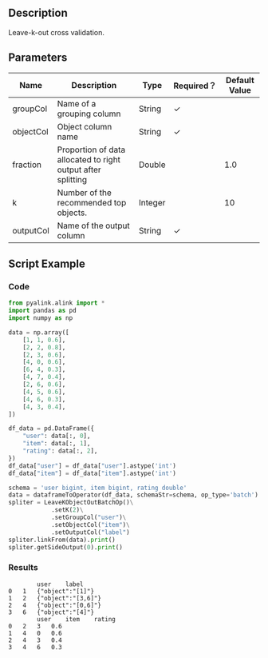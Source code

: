 ## Description
Leave-k-out cross validation.

## Parameters
| Name | Description | Type | Required？ | Default Value |
| --- | --- | --- | --- | --- |
| groupCol | Name of a grouping column | String | ✓ |  |
| objectCol | Object column name | String | ✓ |  |
| fraction | Proportion of data allocated to right output after splitting | Double |  | 1.0 |
| k | Number of the recommended top objects. | Integer |  | 10 |
| outputCol | Name of the output column | String | ✓ |  |

## Script Example
### Code

```python
from pyalink.alink import *
import pandas as pd
import numpy as np

data = np.array([
    [1, 1, 0.6],
    [2, 2, 0.8],
    [2, 3, 0.6],
    [4, 0, 0.6],
    [6, 4, 0.3],
    [4, 7, 0.4],
    [2, 6, 0.6],
    [4, 5, 0.6],
    [4, 6, 0.3],
    [4, 3, 0.4],
])

df_data = pd.DataFrame({
    "user": data[:, 0],
    "item": data[:, 1],
    "rating": data[:, 2],
})
df_data["user"] = df_data["user"].astype('int')
df_data["item"] = df_data["item"].astype('int')

schema = 'user bigint, item bigint, rating double'
data = dataframeToOperator(df_data, schemaStr=schema, op_type='batch')
spliter = LeaveKObjectOutBatchOp()\
			.setK(2)\
			.setGroupCol("user")\
			.setObjectCol("item")\
			.setOutputCol("label")
spliter.linkFrom(data).print()
spliter.getSideOutput(0).print()

```

### Results
```
        user	label
0	1	{"object":"[1]"}
1	2	{"object":"[3,6]"}
2	4	{"object":"[0,6]"}
3	6	{"object":"[4]"}
        user	item	rating
0	2	3	0.6
1	4	0	0.6
2	4	3	0.4
3	4	6	0.3
```
